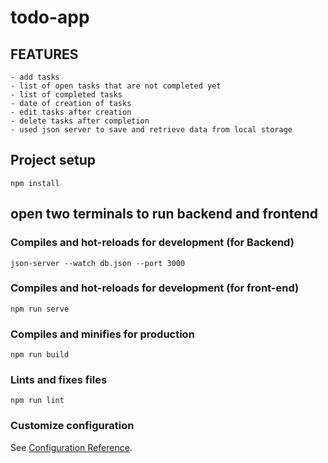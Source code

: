 # todo-app
## FEATURES
```
- add tasks
- list of open tasks that are not completed yet
- list of completed tasks 
- date of creation of tasks
- edit tasks after creation
- delete tasks after completion
- used json server to save and retrieve data from local storage
```

## Project setup
```
npm install
```
## open two terminals to run backend and frontend
### Compiles and hot-reloads for development (for Backend)
```
json-server --watch db.json --port 3000
```

### Compiles and hot-reloads for development (for front-end)
```
npm run serve
```

### Compiles and minifies for production
```
npm run build
```

### Lints and fixes files
```
npm run lint
```

### Customize configuration
See [Configuration Reference](https://cli.vuejs.org/config/).
